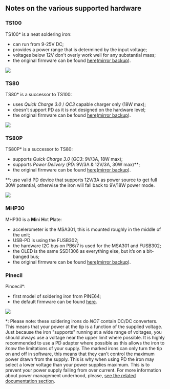 ## Notes on the various supported hardware


### TS100

TS100\* is a neat soldering iron:

- can run from 9-25V DC;
- provides a power range that is determined by the input voltage;
- voltages below 12V don't overly work well for any substantial mass;
- the original firmware can be found [here](https://e-design.com.cn/en/NewsDetail/4203645.html)([mirror backup](https://github.com/Ralim/IronOS-Meta/tree/main/Firmware/Miniware)).

![](https://brushlesswhoop.com/images/ts100-og.jpg)


### TS80

TS80\* is a successor to TS100:

- uses _Quick Charge 3.0_ / _QC3_ capable charger only (18W max);
- doesn't support PD as it is not designed on the hardware level;
- the original firmware can be found [here](https://e-design.com.cn/en/NewsDetail/4203645.html)([mirror backup](https://github.com/Ralim/IronOS-Meta/tree/main/Firmware/Miniware)).

![](https://core-electronics.com.au/media/catalog/product/4/2/4244-01.jpg)


### TS80P

TS80P\* is a successor to TS80:

- supports _Quick Charge 3.0_ (_QC3_: 9V/3A, 18W max);
- supports _Power Delivery_ (_PD_: 9V/3A & 12V/3A, 30W max)\*\*;
- the original firmware can be found [here](https://e-design.com.cn/en/NewsDetail/4203645.html)([mirror backup](https://github.com/Ralim/IronOS-Meta/tree/main/Firmware/Miniware)).

\*\*: use valid PD device that supports 12V/3A as power source to get full 30W potential, otherwise the iron will fall back to 9V/18W power mode.

![](https://static.eleshop.nl/mage/media/catalog/product/cache/10/image/800x/040ec09b1e35df139433887a97daa66f/s/-/s-l1600_5.jpg)


### MHP30

MHP30 is a **M**ini **H**ot **P**late:

- accelerometer is the MSA301, this is mounted roughly in the middle of the unit;
- USB-PD is using the FUSB302;
- the hardware I2C bus on PB6/7 is used for the MSA301 and FUSB302;
- the OLED is the same SSD1306 as everything else, but it’s on a bit-banged bus;
- the original firmware can be found [here](https://e-design.com.cn/en/NewsDetail/4203645.html)([mirror backup](https://github.com/Ralim/IronOS-Meta/tree/main/Firmware/Miniware)).


### Pinecil

Pincecil\*:

- first model of soldering iron from PINE64;
- the default firmware can be found [here](https://files.pine64.org/os/Pinecil/Pinecil_firmware_20201115.zip).

![](https://pine64.com/wp-content/uploads/2020/11/pinecil-bb2-04.jpg?v=0446c16e2e66)


\*: Please note: these soldering irons do *NOT* contain DC/DC converters. This means that your power at the tip is a function of the supplied voltage. Just because the iron "supports" running at a wide range of voltages, you should always use a voltage near the upper limit where possible. It is highly recommended to use a PD adapter where possible as this allows the iron to _know_ the limitations of your supply. The marked irons can only turn the tip on and off in software, this means that they can't control the maximum power drawn from the supply. This is why when using PD the iron may select a lower voltage than your power supplies maximum. This is to prevent your power supply failing from over current. For more information about power management underhood, please, [see the related documentation section](https://ralim.github.io/IronOS/Power/).


